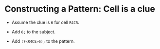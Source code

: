 # Constructing a Pattern: Cell is a clue

<!-- %% svg-grid: none -->

* Assume the clue is `6` for cell `R4C5`.

* Add `6;` to the subject.

* Add `(?<R4C5>6);` to the pattern.
